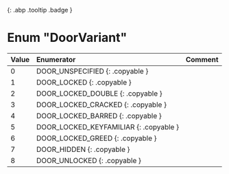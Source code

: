 [ ](#){: .abp .tooltip .badge }
# Enum "DoorVariant"
|Value|Enumerator|Comment|
|:--|:--|:--|
| 0 |DOOR_UNSPECIFIED {: .copyable } |  | 
| 1 |DOOR_LOCKED {: .copyable } |  | 
| 2 |DOOR_LOCKED_DOUBLE {: .copyable } |  | 
| 3 |DOOR_LOCKED_CRACKED {: .copyable } |  | 
| 4 |DOOR_LOCKED_BARRED {: .copyable } |  | 
| 5 |DOOR_LOCKED_KEYFAMILIAR {: .copyable } |  | 
| 6 |DOOR_LOCKED_GREED {: .copyable } |  | 
| 7 |DOOR_HIDDEN {: .copyable } |  | 
| 8 |DOOR_UNLOCKED {: .copyable } |  | 